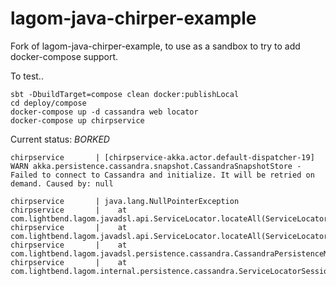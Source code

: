 # lagom-java-chirper-example
Fork of lagom-java-chirper-example, to use as a sandbox to try to add docker-compose support.

To test..
```
sbt -DbuildTarget=compose clean docker:publishLocal
cd deploy/compose
docker-compose up -d cassandra web locator
docker-compose up chirpservice
```

Current status: *BORKED*

```
chirpservice       | [chirpservice-akka.actor.default-dispatcher-19] WARN akka.persistence.cassandra.snapshot.CassandraSnapshotStore - Failed to connect to Cassandra and initialize. It will be retried on demand. Caused by: null
```

```
chirpservice       | java.lang.NullPointerException
chirpservice       |    at com.lightbend.lagom.javadsl.api.ServiceLocator.locateAll(ServiceLocator.java:66)
chirpservice       |    at com.lightbend.lagom.javadsl.api.ServiceLocator.locateAll(ServiceLocator.java:42)
chirpservice       |    at com.lightbend.lagom.javadsl.persistence.cassandra.CassandraPersistenceModule$InitServiceLocatorHolder$$anon$4.locateAll(CassandraPersistenceModule.scala:81)
chirpservice       |    at com.lightbend.lagom.internal.persistence.cassandra.ServiceLocatorSessionProvider.$anonfun$lookupContactPoints$1(ServiceLocatorSessionProvider.scala:31)
```

